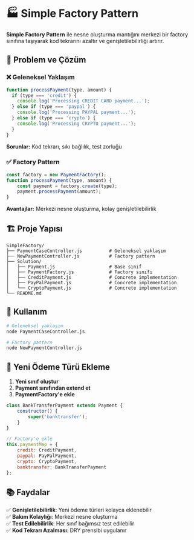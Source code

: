 # 🏭 Simple Factory Pattern

**Simple Factory Pattern** ile nesne oluşturma mantığını merkezi bir factory sınıfına taşıyarak kod tekrarını azaltır ve genişletilebilirliği artırır.

## 🎯 Problem ve Çözüm

### ❌ Geleneksel Yaklaşım
```javascript
function processPayment(type, amount) {
  if (type === 'credit') {
    console.log('Processing CREDIT CARD payment...');
  } else if (type === 'paypal') {
    console.log('Processing PAYPAL payment...');
  } else if (type === 'crypto') {
    console.log('Processing CRYPTO payment...');
  }
}
```

**Sorunlar:** Kod tekrarı, sıkı bağlılık, test zorluğu

### ✅ Factory Pattern
```javascript
const factory = new PaymentFactory();
function processPayment(type, amount) {
    const payment = factory.create(type);
    payment.processPayment(amount);
}
```

**Avantajlar:** Merkezi nesne oluşturma, kolay genişletilebilirlik

## 🏗️ Proje Yapısı

```
SimpleFactory/
├── PaymentCaseController.js          # Geleneksel yaklaşım
├── NewPaymentController.js           # Factory pattern
├── Solution/
│   ├── Payment.js                    # Base sınıf
│   ├── PaymentFactory.js             # Factory sınıfı
│   ├── CreditPayment.js              # Concrete implementation
│   ├── PayPalPayment.js              # Concrete implementation
│   └── CryptoPayment.js              # Concrete implementation
└── README.md
```

## 🚀 Kullanım

```bash
# Geleneksel yaklaşım
node PaymentCaseController.js

# Factory pattern
node NewPaymentController.js
```

## 🔧 Yeni Ödeme Türü Ekleme

1. **Yeni sınıf oluştur**
2. **Payment sınıfından extend et**
3. **PaymentFactory'e ekle**

```javascript
class BankTransferPayment extends Payment {
    constructor() {
        super('banktransfer');
    }
}

// Factory'e ekle
this.paymentMap = {
    credit: CreditPayment,
    paypal: PayPalPayment,
    crypto: CryptoPayment,
    banktransfer: BankTransferPayment
};
```

## 📚 Faydalar

✅ **Genişletilebilirlik**: Yeni ödeme türleri kolayca eklenebilir  
✅ **Bakım Kolaylığı**: Merkezi nesne oluşturma  
✅ **Test Edilebilirlik**: Her sınıf bağımsız test edilebilir  
✅ **Kod Tekrarı Azalması**: DRY prensibi uygulanır
